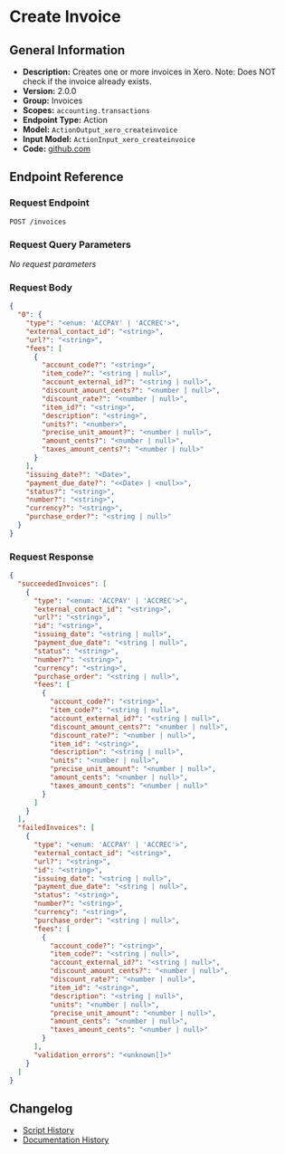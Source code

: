 <!-- BEGIN GENERATED CONTENT -->
# Create Invoice

## General Information

- **Description:** Creates one or more invoices in Xero.
Note: Does NOT check if the invoice already exists.
- **Version:** 2.0.0
- **Group:** Invoices
- **Scopes:** `accounting.transactions`
- **Endpoint Type:** Action
- **Model:** `ActionOutput_xero_createinvoice`
- **Input Model:** `ActionInput_xero_createinvoice`
- **Code:** [github.com](https://github.com/NangoHQ/integration-templates/tree/main/integrations/xero/actions/create-invoice.ts)


## Endpoint Reference

### Request Endpoint

`POST /invoices`

### Request Query Parameters

_No request parameters_

### Request Body

```json
{
  "0": {
    "type": "<enum: 'ACCPAY' | 'ACCREC'>",
    "external_contact_id": "<string>",
    "url?": "<string>",
    "fees": [
      {
        "account_code?": "<string>",
        "item_code?": "<string | null>",
        "account_external_id?": "<string | null>",
        "discount_amount_cents?": "<number | null>",
        "discount_rate?": "<number | null>",
        "item_id?": "<string>",
        "description": "<string>",
        "units?": "<number>",
        "precise_unit_amount?": "<number | null>",
        "amount_cents?": "<number | null>",
        "taxes_amount_cents?": "<number | null>"
      }
    ],
    "issuing_date?": "<Date>",
    "payment_due_date?": "<<Date> | <null>>",
    "status?": "<string>",
    "number?": "<string>",
    "currency?": "<string>",
    "purchase_order?": "<string | null>"
  }
}
```

### Request Response

```json
{
  "succeededInvoices": [
    {
      "type": "<enum: 'ACCPAY' | 'ACCREC'>",
      "external_contact_id": "<string>",
      "url?": "<string>",
      "id": "<string>",
      "issuing_date": "<string | null>",
      "payment_due_date": "<string | null>",
      "status": "<string>",
      "number?": "<string>",
      "currency": "<string>",
      "purchase_order": "<string | null>",
      "fees": [
        {
          "account_code?": "<string>",
          "item_code?": "<string | null>",
          "account_external_id?": "<string | null>",
          "discount_amount_cents?": "<number | null>",
          "discount_rate?": "<number | null>",
          "item_id": "<string>",
          "description": "<string | null>",
          "units": "<number | null>",
          "precise_unit_amount": "<number | null>",
          "amount_cents": "<number | null>",
          "taxes_amount_cents": "<number | null>"
        }
      ]
    }
  ],
  "failedInvoices": [
    {
      "type": "<enum: 'ACCPAY' | 'ACCREC'>",
      "external_contact_id": "<string>",
      "url?": "<string>",
      "id": "<string>",
      "issuing_date": "<string | null>",
      "payment_due_date": "<string | null>",
      "status": "<string>",
      "number?": "<string>",
      "currency": "<string>",
      "purchase_order": "<string | null>",
      "fees": [
        {
          "account_code?": "<string>",
          "item_code?": "<string | null>",
          "account_external_id?": "<string | null>",
          "discount_amount_cents?": "<number | null>",
          "discount_rate?": "<number | null>",
          "item_id": "<string>",
          "description": "<string | null>",
          "units": "<number | null>",
          "precise_unit_amount": "<number | null>",
          "amount_cents": "<number | null>",
          "taxes_amount_cents": "<number | null>"
        }
      ],
      "validation_errors": "<unknown[]>"
    }
  ]
}
```

## Changelog

- [Script History](https://github.com/NangoHQ/integration-templates/commits/main/integrations/xero/actions/create-invoice.ts)
- [Documentation History](https://github.com/NangoHQ/integration-templates/commits/main/integrations/xero/actions/create-invoice.md)

<!-- END  GENERATED CONTENT -->

